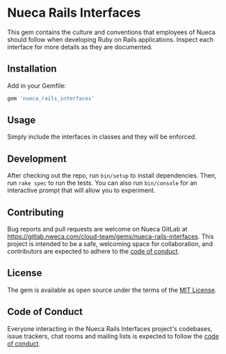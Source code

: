 # Nueca Rails Interfaces

This gem contains the culture and conventions that employees of Nueca should follow when developing Ruby on Rails applications. Inspect each interface for more details as they are documented.

## Installation

Add in your Gemfile:

```ruby
gem 'nueca_rails_interfaces'
```

## Usage

Simply include the interfaces in classes and they will be enforced.

## Development

After checking out the repo, run `bin/setup` to install dependencies. Then, run `rake spec` to run the tests. You can also run `bin/console` for an interactive prompt that will allow you to experiment.

## Contributing

Bug reports and pull requests are welcome on Nueca GitLab at https://gitlab.nweca.com/cloud-team/gems/nueca-rails-interfaces. This project is intended to be a safe, welcoming space for collaboration, and contributors are expected to adhere to the [code of conduct](https://gitlab.nweca.com/cloud-team/gems/nueca-rails-interfaces/-/blob/main/CODE_OF_CONDUCT.md).

## License

The gem is available as open source under the terms of the [MIT License](https://opensource.org/licenses/MIT).

## Code of Conduct

Everyone interacting in the Nueca Rails Interfaces project's codebases, issue trackers, chat rooms and mailing lists is expected to follow the [code of conduct](https://gitlab.nweca.com/cloud-team/gems/nueca-rails-interfaces/-/blob/main/CODE_OF_CONDUCT.md).
